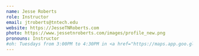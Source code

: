```yaml
---
name: Jesse Roberts
role: Instructor
email: jtroberts@tntech.edu
website: https://JesseTNRoberts.com
photo: https://www.jessetnroberts.com/images/profile_new.png
pronouns: Instructor
#oh: Tuesdays from 3:00PM to 4:30PM in <a href="https://maps.app.goo.gl/jmNq5VXHH6eivnFs9">Soda 773</a> (Starting Jan 23rd)
---
```

